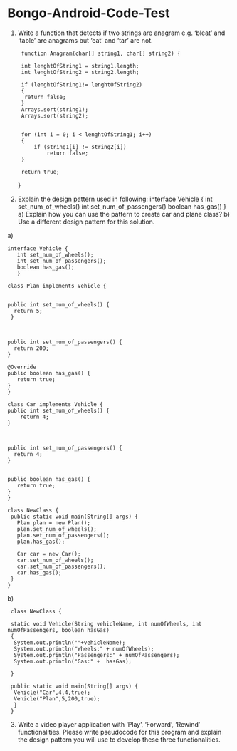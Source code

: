 # Bongo-Android-Code-Test

1) Write a function that detects if two strings are anagram e.g. ‘bleat’ and ‘table’
are anagrams but ‘eat’ and ‘tar’ are not.





     
        function Anagram(char[] string1, char[] string2) { 
      
        int lenghtOfString1 = string1.length; 
        int lenghtOfString2 = string2.length;
        
        if (lenghtOfString1!= lenghtOfString2) 
        {
         return false; 
        } 
        Arrays.sort(string1); 
        Arrays.sort(string2); 
        
  
        for (int i = 0; i < lenghtOfString1; i++) 
        {
            if (string1[i] != string2[i]) 
                return false; 
        }
         
        return true; 
        
    } 
    
    
2) Explain the design pattern used in following:
interface Vehicle {
int set_num_of_wheels()
int set_num_of_passengers()
boolean has_gas()
}
a) Explain how you can use the pattern to create car and plane class?
b) Use a different design pattern for this solution.

a)      
           
    interface Vehicle {
       int set_num_of_wheels();
       int set_num_of_passengers();
       boolean has_gas();
       }

    class Plan implements Vehicle {


    public int set_num_of_wheels() {
      return 5;
     }
  


    public int set_num_of_passengers() {
      return 200;
    }

    @Override
    public boolean has_gas() {
       return true;
    }
    }

    class Car implements Vehicle {
    public int set_num_of_wheels() {
        return 4;
    }
  

   
    public int set_num_of_passengers() {
      return 4;
    }

  
    public boolean has_gas() {
       return true;
    }
    }

    class NewClass {
     public static void main(String[] args) {
       Plan plan = new Plan();
       plan.set_num_of_wheels();
       plan.set_num_of_passengers();
       plan.has_gas();
    
       Car car = new Car();
       car.set_num_of_wheels();
       car.set_num_of_passengers();
       car.has_gas();
     }
    }
    
b)

     class NewClass {
    
     static void Vehicle(String vehicleName, int numOfWheels, int numOfPassengers, boolean hasGas)
     {
      System.out.println(""+vehicleName);
      System.out.println("Wheels:" + numOfWheels);
      System.out.println("Passengers:" + numOfPassengers);
      System.out.println("Gas:" +  hasGas);
      
     }
    
     public static void main(String[] args) {
      Vehicle("Car",4,4,true);
      Vehicle("Plan",5,200,true);
      }
     }
     
     
3) Write a video player application with ‘Play’, ‘Forward’, ‘Rewind’ functionalities. Please
write pseudocode for this program and explain the design pattern you will use to
develop these three functionalities.
  
